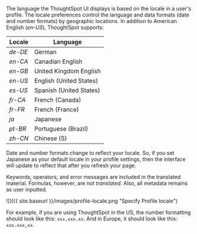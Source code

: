 The language the ThoughtSpot UI displays is based on the locale in a user's
profile. The locale preferences control the language and data formats (date and
number formats) by geographic locations. In addition to American English (*en-US*),
ThoughtSpot supports:

| Locale |  Language  
|---|---|
| *de-DE*|  German  |
| *en-CA* | Canadian English  |
| *en-GB* | United Kingdom English  |
| *en-US* | English (United States)  |
| *es-US* | Spanish (United States)  |
| *fr-CA* | French (Canada)  |
| *fr-FR* | French (France)  |
| *ja*    | Japanese  |
| *pt-BR* | Portuguese (Brazil)  |
| *zh-CN* | Chinese (S)  |

Date and number formats change to reflect your locale. So, if you set Japanese
as your default locale in your profile settings, then the interface will update
to reflect that after you refresh your page.

Keywords, operators, and error messages are included in the translated material.
Formulas, however, are _not translated_. Also, all metadata remains as user
inputted.

![]({{ site.baseurl }}/images/profile-locale.png "Specify Profile locale")

For example, if you are using ThoughtSpot in the US, the number formatting
should look like this: `xxx,xxx.xx`. And in Europe, it should look like this:
`xxx.xxx,xx`.
